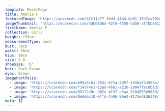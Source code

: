 ```yaml
---
template: ModelPage
title: Amelia F
featuredImage: 'https://ucarecdn.com/b7c31c77-fddd-41b4-8e01-37d7ca082ed2/'
imageThumbnail: 'https://ucarecdn.com/ddb08dbd-42f6-4550-bd58-af7bb8b13066/'
firstName: Amelia F
collection: Girls
height: 159cm
measurementType: bust
bust: 79cm
waist: 58cm
hips: 86cm
size: 6-8
shoeSize: '6'
hair: Dark Brown
eyes: Brown
imagePortfolio:
  - image: 'https://ucarecdn.com/e95a3cb1-353c-471a-8d5f-441baf24504e/'
  - image: 'https://ucarecdn.com/f14374e1-12ad-4bb1-a226-29947fac0b1d/'
  - image: 'https://ucarecdn.com/95122d0c-d62e-4f97-a5aa-5f84555b9089/'
  - image: 'https://ucarecdn.com/8e0dec10-effd-4a9b-96e2-8175e38d63f9/'
meta: {}
---
```


